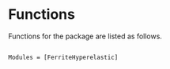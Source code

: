 # Functions

Functions for the package are listed as follows.


```@index
```

```@autodocs
Modules = [FerriteHyperelastic]
```